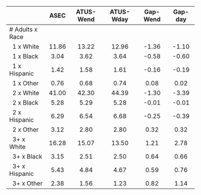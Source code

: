 
|                      |         ASEC |    ATUS-Wend |    ATUS-Wday |     Gap-Wend |      Gap-day |
| -------------------- | :----------: | :----------: | :----------: | :----------: | :----------: |
| # Adults x Race      |              |              |              |              |              |
| &nbsp;&nbsp;1 x White |        11.86 |        13.22 |        12.96 |        -1.36 |        -1.10 |
| &nbsp;&nbsp;1 x Black |         3.04 |         3.62 |         3.64 |        -0.58 |        -0.60 |
| &nbsp;&nbsp;1 x Hispanic |         1.42 |         1.58 |         1.61 |        -0.16 |        -0.19 |
| &nbsp;&nbsp;1 x Other |         0.76 |         0.68 |         0.74 |         0.08 |         0.02 |
| &nbsp;&nbsp;2 x White |        41.00 |        42.30 |        44.39 |        -1.30 |        -3.39 |
| &nbsp;&nbsp;2 x Black |         5.28 |         5.29 |         5.28 |        -0.01 |        -0.01 |
| &nbsp;&nbsp;2 x Hispanic |         6.29 |         6.54 |         6.68 |        -0.25 |        -0.39 |
| &nbsp;&nbsp;2 x Other |         3.12 |         2.80 |         2.80 |         0.32 |         0.32 |
| &nbsp;&nbsp;3+ x White |        16.28 |        15.07 |        13.50 |         1.21 |         2.78 |
| &nbsp;&nbsp;3+ x Black |         3.15 |         2.51 |         2.50 |         0.64 |         0.66 |
| &nbsp;&nbsp;3+ x Hispanic |         5.43 |         4.84 |         4.67 |         0.59 |         0.76 |
| &nbsp;&nbsp;3+ x Other |         2.38 |         1.56 |         1.23 |         0.82 |         1.14 |

